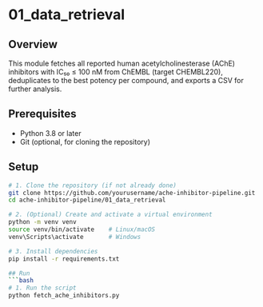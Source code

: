 # 01_data_retrieval

## Overview
This module fetches all reported human acetylcholinesterase (AChE) inhibitors with IC₅₀ ≤ 100 nM from ChEMBL (target CHEMBL220), deduplicates to the best potency per compound, and exports a CSV for further analysis.

## Prerequisites
- Python 3.8 or later  
- Git (optional, for cloning the repository)

## Setup
```bash
# 1. Clone the repository (if not already done)
git clone https://github.com/yourusername/ache-inhibitor-pipeline.git
cd ache-inhibitor-pipeline/01_data_retrieval

# 2. (Optional) Create and activate a virtual environment
python -m venv venv
source venv/bin/activate    # Linux/macOS
venv\Scripts\activate       # Windows

# 3. Install dependencies
pip install -r requirements.txt

## Run
```bash
# 1. Run the script
python fetch_ache_inhibitors.py

